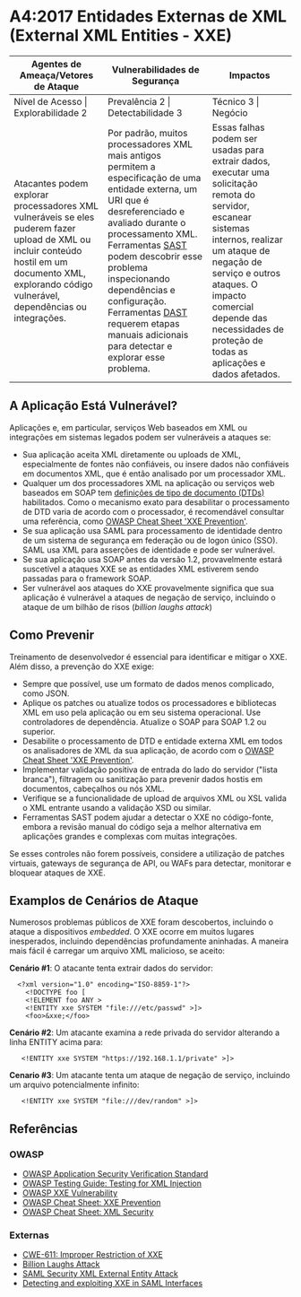 # A4:2017 Entidades Externas de XML (External XML Entities - XXE)

| Agentes de Ameaça/Vetores de Ataque | Vulnerabilidades de Segurança     | Impactos               |
| -- | -- | -- |
| Nível de Acesso \| Explorabilidade 2 | Prevalência 2 \| Detectabilidade 3 | Técnico 3 \| Negócio |
| Atacantes podem explorar processadores XML vulneráveis se eles puderem fazer upload de XML ou incluir conteúdo hostil em um documento XML, explorando código vulnerável, dependências ou integrações. | Por padrão, muitos processadores XML mais antigos permitem a especificação de uma entidade externa, um URI que é desreferenciado e avaliado durante o processamento XML. Ferramentas [SAST](https://www.owasp.org/index.php/Source_Code_Analysis_Tools) podem descobrir esse problema inspecionando dependências e configuração. Ferramentas [DAST](https://www.owasp.org/index.php/Category:Vulnerability_Scanning_Tools) requerem etapas manuais adicionais para detectar e explorar esse problema.| Essas falhas podem ser usadas para extrair dados, executar uma solicitação remota do servidor, escanear sistemas internos, realizar um ataque de negação de serviço e outros ataques. O impacto comercial depende das necessidades de proteção de todas as aplicações e dados afetados. |

## A Aplicação Está Vulnerável?

Aplicações e, em particular, serviços Web baseados em XML ou integrações em sistemas legados podem ser vulneráveis a ataques se:

* Sua aplicação aceita XML diretamente ou uploads de XML, especialmente de fontes não confiáveis, ou insere dados não confiáveis em documentos XML, que é então analisado por um processador XML.
* Qualquer um dos processadores XML na aplicação ou serviços web baseados em SOAP tem [definições de tipo de documento (DTDs)](https://en.wikipedia.org/wiki/Document_type_definition) habilitados. Como o mecanismo exato para desabilitar o processamento de DTD varia de acordo com o processador, é recomendável consultar uma referência, como [OWASP Cheat Sheet 'XXE Prevention'](https://www.owasp.org/index.php/XML_External_Entity_(XXE)_Prevention_Cheat_Sheet).
* Se sua aplicação usa SAML para processamento de identidade dentro de um sistema de segurança em federação ou de logon único (SSO). SAML usa XML para asserções de identidade e pode ser vulnerável.
* Se sua aplicação usa SOAP antes da versão 1.2, provavelmente estará suscetível a ataques XXE se as entidades XML estiverem sendo passadas para o framework SOAP.
* Ser vulnerável aos ataques do XXE provavelmente significa que sua aplicação é vulnerável a ataques de negação de serviço, incluindo o ataque de um bilhão de risos (*billion laughs attack*)

## Como Prevenir

Treinamento de desenvolvedor é essencial para identificar e mitigar o XXE. Além disso, a prevenção do XXE exige:

* Sempre que possível, use um formato de dados menos complicado, como JSON.
* Aplique os patches ou atualize todos os processadores e bibliotecas XML em uso pela aplicação ou em seu sistema operacional. Use controladores de dependência. Atualize o SOAP para SOAP 1.2 ou superior.
* Desabilite o processamento de DTD e entidade externa XML em todos os analisadores de XML da sua aplicação, de acordo com o [OWASP Cheat Sheet 'XXE Prevention'](https://www.owasp.org/index.php/XML_External_Entity_(XXE)_Prevention_Cheat_Sheet).
* Implementar validação positiva de entrada do lado do servidor ("lista branca"), filtragem ou sanitização para prevenir dados hostis em documentos, cabeçalhos ou nós XML.
* Verifique se a funcionalidade de upload de arquivos XML ou XSL valida o XML entrante usando a validação XSD ou similar.
* Ferramentas SAST podem ajudar a detectar o XXE no código-fonte, embora a revisão manual do código seja a melhor alternativa em aplicações grandes e complexas com muitas integrações.

Se esses controles não forem possíveis, considere a utilização de patches virtuais, gateways de segurança de API, ou WAFs para detectar, monitorar e bloquear ataques de XXE.

## Examplos de Cenários de Ataque

Numerosos problemas públicos de XXE foram descobertos, incluindo o ataque a dispositivos *embedded*. O XXE ocorre em muitos lugares inesperados, incluindo dependências profundamente aninhadas. A maneira mais fácil é carregar um arquivo XML malicioso, se aceito:

**Cenário #1**: O atacante tenta extrair dados do servidor:

```
  <?xml version="1.0" encoding="ISO-8859-1"?>
    <!DOCTYPE foo [
    <!ELEMENT foo ANY >
    <!ENTITY xxe SYSTEM "file:///etc/passwd" >]>
    <foo>&xxe;</foo>
```

**Cenário #2**: Um atacante examina a rede privada do servidor alterando a linha ENTITY acima para:
```
   <!ENTITY xxe SYSTEM "https://192.168.1.1/private" >]>
```

**Cenario #3**: Um atacante tenta um ataque de negação de serviço, incluindo um arquivo potencialmente infinito:

```
   <!ENTITY xxe SYSTEM "file:///dev/random" >]>
```

## Referências

### OWASP

* [OWASP Application Security Verification Standard](https://www.owasp.org/index.php/Category:OWASP_Application_Security_Verification_Standard_Project#tab=Home)
* [OWASP Testing Guide: Testing for XML Injection](https://www.owasp.org/index.php/Testing_for_XML_Injection_(OTG-INPVAL-008))
* [OWASP XXE Vulnerability](https://www.owasp.org/index.php/XML_External_Entity_(XXE)_Processing)
* [OWASP Cheat Sheet: XXE Prevention](https://www.owasp.org/index.php/XML_External_Entity_(XXE)_Prevention_Cheat_Sheet)
* [OWASP Cheat Sheet: XML Security](https://www.owasp.org/index.php/XML_Security_Cheat_Sheet)

### Externas

* [CWE-611: Improper Restriction of XXE](https://cwe.mitre.org/data/definitions/611.html)
* [Billion Laughs Attack](https://en.wikipedia.org/wiki/Billion_laughs_attack)
* [SAML Security XML External Entity Attack](https://secretsofappsecurity.blogspot.tw/2017/01/saml-security-xml-external-entity-attack.html)
* [Detecting and exploiting XXE in SAML Interfaces](https://web-in-security.blogspot.tw/2014/11/detecting-and-exploiting-xxe-in-saml.html)
